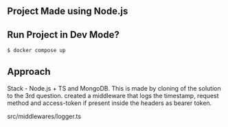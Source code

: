 ## Project Made using Node.js

## Run Project in Dev Mode?

```bash
$ docker compose up
```

## Approach

Stack - Node.js + TS and MongoDB. This is made by cloning of the solution to the 3rd question. created a middleware that logs the timestamp, request method and access-token if present inside the headers as bearer token.

src/middlewares/logger.ts
